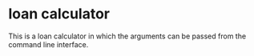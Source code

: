 # loan calculator
 This is a loan calculator in which the arguments can be passed from the command line interface.
